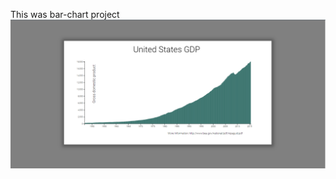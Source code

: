 This was bar-chart project
![image](https://github.com/nkp1111/fCC-data-visualization/blob/main/bar-chart/Screenshot%202022-09-01%20215551.png?raw=true)
